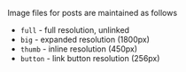 Image files for posts are maintained as follows

* `full` - full resolution, unlinked
* `big` - expanded resolution (1800px)
* `thumb` - inline resolution (450px)
* `button` - link button resolution (256px)

